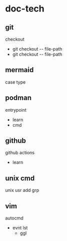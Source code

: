 
# doc-tech


## git

checkout
- git checkout <branch-name> -- file-path
- git checkout <commit-id>   -- file-path


## mermaid

case type


## podman

entrypoint
- learn
- cmd


## github

github actions
- learn


## unix cmd

unix usr add grp


## vim

autocmd
- evnt lst
  - ggl


